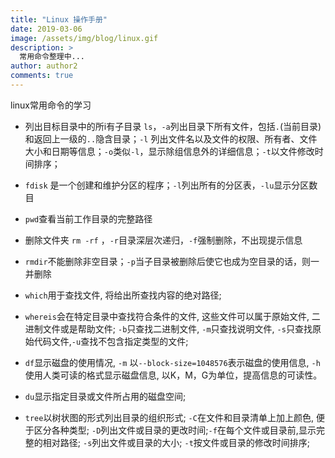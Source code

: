 ```yaml
---
title: "Linux 操作手册"
date: 2019-03-06
image: /assets/img/blog/linux.gif
description: >
  常用命令整理中...
author: author2
comments: true
---
```


linux常用命令的学习

- 列出目标目录中的所i有子目录 `ls`，`-a`列出目录下所有文件，包括`.`(当前目录)和返回上一级的`..`隐含目录；`-l` 列出文件名以及文件的权限、所有者、文件大小和日期等信息；`-o`类似`-l`，显示除组信息外的详细信息；`-t`以文件修改时间排序；
- `fdisk` 是一个创建和维护分区的程序；`-l`列出所有的分区表，`-lu`显示分区数目
- `pwd`查看当前工作目录的完整路径
- 删除文件夹 `rm -rf` ，`-r`目录深层次递归，`-f`强制删除，不出现提示信息
- `rmdir`不能删除非空目录；`-p`当子目录被删除后使它也成为空目录的话，则一并删除

- `which`用于查找文件, 将给出所查找内容的绝对路径;
- `whereis`会在特定目录中查找符合条件的文件, 这些文件可以属于原始文件, 二进制文件或是帮助文件; `-b`只查找二进制文件, `-m`只查找说明文件, `-s`只查找原始代码文件,`-u`查找不包含指定类型的文件;
- `df`显示磁盘的使用情况, `-m` 以`--block-size=1048576`表示磁盘的使用信息,  `-h`使用人类可读的格式显示磁盘信息, 以K，M，G为单位，提高信息的可读性。
- `du`显示指定目录或文件所占用的磁盘空间;
- `tree`以树状图的形式列出目录的组织形式; `-C`在文件和目录清单上加上颜色, 便于区分各种类型; `-D`列出文件或目录的更改时间;`-f`在每个文件或目录前,显示完整的相对路径; `-s`列出文件或目录的大小; `-t`按文件或目录的修改时间排序;